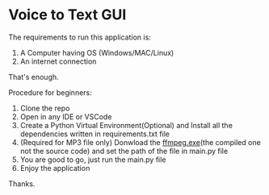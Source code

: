 # Voice to Text GUI

The requirements to run this application is: 
1. A Computer having OS (Windows/MAC/Linux)
2. An internet connection

That's enough.

Procedure for beginners:
1. Clone the repo
2. Open in any IDE or VSCode
3. Create a Python Virtual Environment(Optional) and Install all the dependencies written in requirements.txt file
4. (Required for MP3 file only) Donwload the [ffmpeg.exe](https://ffmpeg.org/download.html)(the compiled one not the source code) and set the path of the file in main.py file
5. You are good to go, just run the main.py file
6. Enjoy the application

Thanks.
